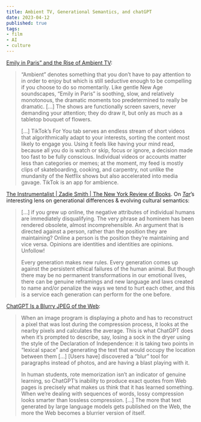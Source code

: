 ```yaml
---
title: Ambient TV, Generational Semantics, and chatGPT
date: 2023-04-12
published: true
tags:
- film
- AI
- culture
---
```

[Emily in Paris” and the Rise of Ambient TV](https://www.newyorker.com/culture/cultural-comment/emily-in-paris-and-the-rise-of-ambient-tv):
<blockquote class="quoteback" cite="https://www.newyorker.com/culture/cultural-comment/emily-in-paris-and-the-rise-of-ambient-tv" data-author="Kyle Chayka for The New Yorker" data-title="‘Emily in Paris’ and the Rise of Ambient TV">
“Ambient” denotes something that you don’t have to pay attention to in order to enjoy but which is still seductive enough to be compelling if you choose to do so momentarily. Like gentle New Age soundscapes, “Emily in Paris” is soothing, slow, and relatively monotonous, the dramatic moments too predetermined to really be dramatic. […] The shows are functionally screen savers, never demanding your attention; they do draw it, but only as much as a tabletop bouquet of flowers.  

[…] TikTok’s For You tab serves an endless stream of short videos that algorithmically adapt to your interests, sorting the content most likely to engage you. Using it feels like having your mind read, because all you do is watch or skip, focus or ignore, a decision made too fast to be fully conscious. Individual videos or accounts matter less than categories or memes; at the moment, my feed is mostly clips of skateboarding, cooking, and carpentry, not unlike the mundanity of the Netflix shows but also accelerated into media gavage. TikTok is an app for ambience.
</blockquote>


[The Instrumentalist | Zadie Smith | The New York Review of Books](https://archive.is/gsGD3). On *[Tar](https://letterboxd.com/film/tar-2022/)*’s interesting lens on generational differences & evolving cultural semantics:
<blockquote class="quoteback" cite="https://www.nybooks.com/articles/2023/01/19/the-instrumentalist-tar-todd-field-zadie-smith/" data-author="Zadie Smith for The New York Review of Books" data-title="The Instrumentalist | Zadie Smith">[…] if you grew up online, the negative attributes of individual humans are immediately disqualifying. The very phrase ad hominem has been rendered obsolete, almost incomprehensible. An argument that is directed against a person, rather than the position they are maintaining? Online a person is the position they’re maintaining and vice versa. Opinions are identities and identities are opinions. Unfollow!  
	
Every generation makes new rules. Every generation comes up against the persistent ethical failures of the human animal. But though there may be no permanent transformations in our emotional lives, there can be genuine reframings and new language and laws created to name and/or penalize the ways we tend to hurt each other, and this is a service each generation can perform for the one before.</blockquote>


[ChatGPT Is a Blurry JPEG of the Web](https://www.newyorker.com/tech/annals-of-technology/chatgpt-is-a-blurry-jpeg-of-the-web):
<blockquote class="quoteback" cite="https://www.newyorker.com/tech/annals-of-technology/chatgpt-is-a-blurry-jpeg-of-the-web" data-author="Ted Chiang for The New Yorker" data-title="ChatGPT Is a Blurry JPEG of the Web">When an image program is displaying a photo and has to reconstruct a pixel that was lost during the compression process, it looks at the nearby pixels and calculates the average. This is what ChatGPT does when it’s prompted to describe, say, losing a sock in the dryer using the style of the Declaration of Independence: it is taking two points in “lexical space” and generating the text that would occupy the location between them […] [Users have] discovered a “blur” tool for paragraphs instead of photos, and are having a blast playing with it.  
	
In human students, rote memorization isn’t an indicator of genuine learning, so ChatGPT’s inability to produce exact quotes from Web pages is precisely what makes us think that it has learned something. When we’re dealing with sequences of words, lossy compression looks smarter than lossless compression. […] The more that text generated by large language models gets published on the Web, the more the Web becomes a blurrier version of itself.</blockquote>